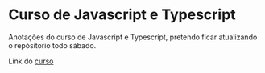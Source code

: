 # Curso de Javascript e Typescript

Anotações do curso de Javascript e Typescript, pretendo ficar atualizando o repósitorio todo sábado.

Link do [curso](https://www.udemy.com/course/curso-de-javascript-moderno-do-basico-ao-avancado/)
